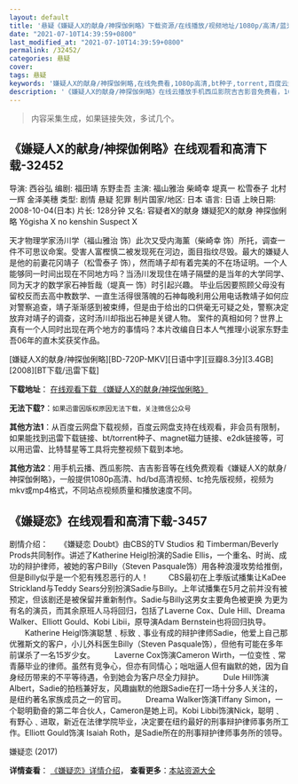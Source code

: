 ```yaml
---
layout: default
title: '悬疑《嫌疑人X的献身/神探伽俐略》下载资源/在线播放/视频地址/1080p/高清/蓝光'
date: "2021-07-10T14:39:59+0800"
last_modified_at: "2021-07-10T14:39:59+0800"
permalink: /32452/
categories: 悬疑
cover:
tags: 悬疑
keywords: '嫌疑人X的献身/神探伽俐略,在线免费看,1080p高清,bt种子,torrent,百度云盘,magnet,磁力链,迅雷下载资源'
description: '《嫌疑人X的献身/神探伽俐略》在线云播放手机西瓜影院吉吉影音免费看，1080p高清bd/hd未删减完整版和tc抢先枪版，mkv/mp4格式，附带bt/torrent种子、magnet/磁力链、百度云盘、网盘资源迅雷下载链接'
---
```


>内容采集生成，如果链接失效，多试几个。


## 《嫌疑人X的献身/神探伽俐略》在线观看和高清下载-32452

导演: 西谷弘 编剧: 福田靖 东野圭吾 主演: 福山雅治 柴崎幸 堤真一 松雪泰子 北村一辉 金泽美穗 类型: 剧情 悬疑 犯罪 制片国家/地区: 日本 语言: 日语 上映日期: 2008-10-04(日本) 片长: 128分钟 又名: 容疑者X的献身 嫌疑犯X的献身 神探伽俐略 Yôgisha X no kenshin Suspect X

天才物理学家汤川学（福山雅治 饰）此次又受内海薰（柴崎幸 饰）所托，调查一件不可思议命案。受害人富樫慎二被发现死在河边，面目指纹尽毁。最大的嫌疑人是他的前妻花冈靖子（松雪泰子 饰），然而靖子却有着完美的不在场证明。一个人能够同一时间出现在不同地方吗？当汤川发现住在靖子隔壁的是当年的大学同学、同为天才的数学家石神哲哉（堤真一 饰）时引起兴趣。 毕业后因要照顾父母没有留校反而去高中教数学、一直生活得很落魄的石神每晚利用公用电话教靖子如何应对警察追查，靖子渐渐感到被束缚，但是由于给出的口供毫无可疑之处，警察决定放弃对靖子的调查，这时汤川却指出石神是关键人物。 案件的真相如何？世界上真有一个人同时出现在两个地方的事情吗？本片改编自日本人气推理小说家东野圭吾06年的直木奖获奖作品。


[嫌疑人X的献身/神探伽俐略][BD-720P-MKV][日语中字][豆瓣8.3分][3.4GB][2008][BT下载/迅雷下载]

**下载地址**： [在线观看下载 《嫌疑人X的献身/神探伽俐略》](https://www.btdx8.com/torrent/suspect_x_2008.html) 


**无法下载?**：`如果迅雷因版权原因无法下载，关注微信公众号 `

**其他方法1**：从百度云网盘下载视频，百度云网盘支持在线观看，非会员有限制，如果能找到迅雷下载链接、bt/torrent种子、magnet磁力链接、e2dk链接等，可以用迅雷、比特彗星等工具将完整视频下载到本地。

**其他方法2**：用手机云播、西瓜影院、吉吉影音等在线免费观看《嫌疑人X的献身/神探伽俐略》，一般提供1080p高清、hd/bd高清视频、tc抢先版视频，视频为mkv或mp4格式，不同站点视频质量和播放速度不同。


## 《嫌疑恋》在线观看和高清下载-3457

剧情介绍：　　《嫌疑恋 Doubt》由CBS的TV Studios 和 Timberman/Beverly Prods共同制作。讲述了Katherine Heigl扮演的Sadie Ellis，一个重名、时尚、成功的辩护律师，被她的客户Billy（Steven Pasquale饰）用各种浪漫攻势给推倒，但是Billy似乎是一个犯有残忍恶行的人！  　　CBS最初在上季版试播集让KaDee Strickland与Teddy Sears分别扮演Sadie与Billy。上年试播集在5月之前并没有被预定，但该剧还是被保留并重新制作。Sadie与Billy这男女主要角色被更换 为更为有名的演员，而其余原班人马将回归，包括了Laverne Cox、Dule Hill、Dreama Walker、Elliott Gould、Kobi Libii，原导演Adam Bernstein也将回归执导。  　　Katherine Heigl饰演聪慧﹑标致﹑事业有成的辩护律师Sadie，他爱上自己那优雅斯文的客户，小儿外科医生Billy（Steven Pasquale饰），但他有可能在多年前谋杀了一名15岁少女。  　　Laverne Cox饰演Cameron Wirth，一位变性﹑常青藤毕业的律师。虽然有竞争心，但亦有同情心；咄咄逼人但有幽默的她，因为自身经历带来的不平等待遇，令到她会为客户尽全力辩护。  　　Dule Hill饰演Albert，Sadie的拍档兼好友，风趣幽默的他跟Sadie在打一场十分多人关注的，是纽约著名家族成员之一的官司。  　　Dreama Walker饰演Tiffany Simon，一个聪明勤奋的第二年合伙人，Cameron是她上司。Kobi Libbi饰演Nick，聪明﹑有野心﹑进取，新近在法律学院毕业，决定要在纽约最好的刑事辩护律师事务所工作。Elliott Gould饰演 Isaiah Roth，是Sadie所在的刑事辩护律师事务所的领导。


嫌疑恋 (2017)

**详情查看**： [《嫌疑恋》详情介绍](/movie/3457/)， **查看更多**：[本站资源大全](/movie/t/all/)

